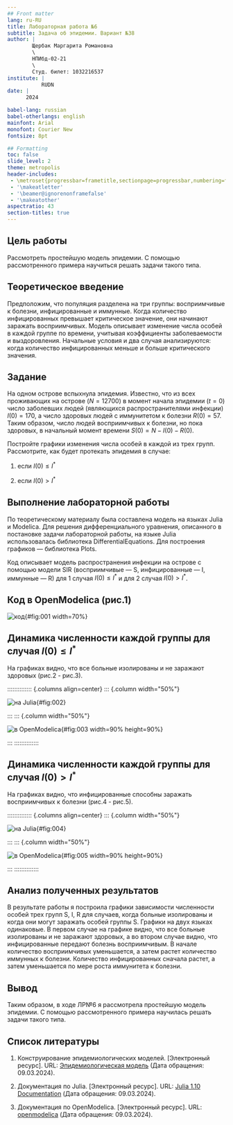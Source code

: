 ```yaml
---
## Front matter
lang: ru-RU
title: Лабораторная работа №6
subtitle: Задача об эпидемии. Вариант №38
author: |
        Щербак Маргарита Романовна
        \        
        НПИбд-02-21
        \
        Студ. билет: 1032216537
institute: |
           RUDN
date: |
      2024

babel-lang: russian
babel-otherlangs: english
mainfont: Arial
monofont: Courier New
fontsize: 8pt

## Formatting
toc: false
slide_level: 2
theme: metropolis
header-includes: 
 - \metroset{progressbar=frametitle,sectionpage=progressbar,numbering=fraction}
 - '\makeatletter'
 - '\beamer@ignorenonframefalse'
 - '\makeatother'
aspectratio: 43
section-titles: true
---
```


## Цель работы

Рассмотреть простейшую модель эпидемии. С помощью рассмотренного примера научиться решать задачи такого типа.

## Теоретическое введение 

Предположим, что популяция разделена на три группы: восприимчивые к болезни, инфицированные и иммунные. Когда количество инфицированных превышает критическое значение, они начинают заражать восприимчивых. Модель описывает изменение числа особей в каждой группе по времени, учитывая коэффициенты заболеваемости и выздоровления. Начальные условия и два случая анализируются: когда количество инфицированных меньше и больше критического значения.

## Задание

На одном острове вспыхнула эпидемия. Известно, что из всех проживающих на острове ($N=12 700$) в момент начала эпидемии ($t=0$) число заболевших людей (являющихся распространителями инфекции) 
$I(0)=170$, а число здоровых людей с иммунитетом к болезни $R(0)=57$. Таким образом, число людей восприимчивых к болезни, но пока здоровых, в начальный момент времени $S(0)=N-I(0)-R(0)$.

Постройте графики изменения числа особей в каждой из трех групп. Рассмотрите, как будет протекать эпидемия в случае:

1) если $I(0) \leq I^*$

2) если $I(0) > I^*$

## Выполнение лабораторной работы

По теоретическому материалу была составлена модель на языках Julia и Modelica. Для решения дифференциального уравнения, описанного в постановке задачи лабораторной работы, на языке Julia использовалась библиотека DifferentialEquations. Для построения графиков — библиотека Plots.

Код описывает модель распространения инфекции на острове с помощью модели SIR (восприимчивые — S, инфицированные — I, иммунные — R) для 1 случая $I(0) \leq I^*$ и для 2 случая $I(0) > I^*$.

## Код в OpenModelica (рис.1)

![код](image/0.png){#fig:001 width=70%}

## Динамика численности каждой группы для случая $I(0) \leq I^*$
На графиках видно, что все больные изолированы и не заражают здоровых (рис.2 - рис.3).

:::::::::::::: {.columns align=center}
::: {.column width="50%"}

![на Julia](image/lab6_1.png){#fig:002}

::: 
::: {.column width="50%"}

![в OpenModelica](image/1.png){#fig:003 width=90% height=90%}

:::
::::::::::::::

## Динамика численности каждой группы для случая $I(0) > I^*$
На графиках видно, что инфицированные способны заражать восприимчивых к болезни (рис.4 - рис.5).

:::::::::::::: {.columns align=center}
::: {.column width="50%"}

![на Julia](image/lab6_2.png){#fig:004}

::: 
::: {.column width="50%"}

![в OpenModelica](image/2.png){#fig:005 width=90% height=90%}

:::
::::::::::::::

## Анализ полученных результатов

В результате работы я построила графики зависимости численности особей трех групп S, I, R для случаев, когда больные изолированы и когда они могут заражать особей группы S. Графики на двух языках одинаковые. В первом случае на графике видно, что все больные изолированы и не заражают здоровых, а во втором случае видно, что инфицированные передают болезнь восприимчивым. В начале количество восприимчивых уменьшается, а затем растет количество иммунных к болезни. Количество инфицированных сначала растет, а затем уменьшается по мере роста иммунитета к болезни.

## Вывод

Таким образом, в ходе ЛР№6 я рассмотрела простейшую модель эпидемии. С помощью рассмотренного примера научилась решать задачи такого типа.

## Список литературы

1. Конструирование эпидемиологических моделей. [Электронный ресурс]. URL: [Эпидемиологическая модель](https://habr.com/ru/post/551682/) (Дата обращения: 09.03.2024).
 
2. Документация по Julia. [Электронный ресурс]. URL: [Julia 1.10 Documentation](https://docs.julialang.org/en/v1/) (Дата обращения: 09.03.2024).

3. Документация по OpenModelica. [Электронный ресурс]. URL: [openmodelica](https://openmodelica.org/) (Дата обращения: 09.03.2024).
